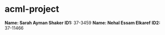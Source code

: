 # acml-project
**Name: Sarah Ayman Shaker** **ID1:** 37-3459
**Name: Nehal Essam Elkaref** **ID2:** 37-11466
